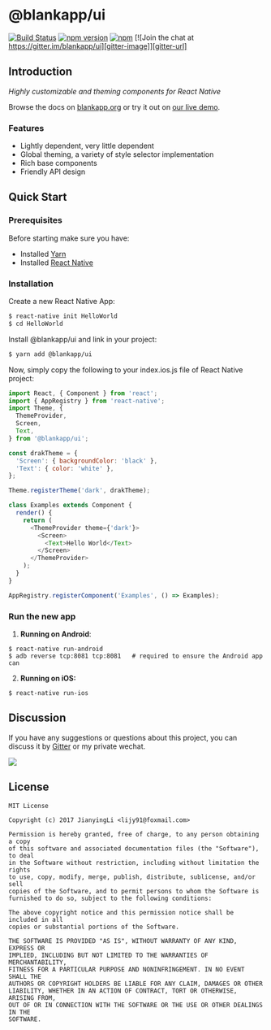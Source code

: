 # @blankapp/ui

[![Build Status][travis-image]][travis-url]
[![npm version][npm-image]][npm-url]
[![npm][npm-dm-image]][npm-dm-url]
[![Join the chat at https://gitter.im/blankapp/ui][gitter-image]][gitter-url]

[npm-image]: https://img.shields.io/npm/v/@blankapp/ui.svg
[npm-url]: https://www.npmjs.com/package/@blankapp/ui
[npm-dm-image]: https://img.shields.io/npm/dm/@blankapp/ui.svg
[npm-dm-url]: https://www.npmjs.com/package/@blankapp/ui
[travis-image]: https://travis-ci.org/blankapp/ui.svg?branch=master
[travis-url]: https://travis-ci.org/blankapp/ui
[gitter-image]: https://img.shields.io/gitter/room/blankapp/ui.svg
[gitter-url]: https://gitter.im/blankapp/ui?utm_source=share-link&utm_medium=link&utm_campaign=share-link

## Introduction

*Highly customizable and theming components for React Native*

Browse the docs on [blankapp.org](http://blankapp.org/) or try it out on [our live demo](https://blankapp.github.io/examples/UIExplorer/index.html).

### Features

- Lightly dependent, very little dependent
- Global theming, a variety of style selector implementation
- Rich base components
- Friendly API design

## Quick Start

### Prerequisites

Before starting make sure you have:

- Installed [Yarn](https://yarnpkg.com/)
- Installed [React Native](https://facebook.github.io/react-native/)

### Installation

Create a new React Native App:

```bash
$ react-native init HelloWorld
$ cd HelloWorld
```

Install @blankapp/ui and link in your project:

```bash
$ yarn add @blankapp/ui
```

Now, simply copy the following to your index.ios.js file of React Native project:

``` js
import React, { Component } from 'react';
import { AppRegistry } from 'react-native';
import Theme, {
  ThemeProvider,
  Screen,
  Text,
} from '@blankapp/ui';

const drakTheme = {
  'Screen': { backgroundColor: 'black' },
  'Text': { color: 'white' },
};

Theme.registerTheme('dark', drakTheme);

class Examples extends Component {
  render() {
    return (
      <ThemeProvider theme={'dark'}>
        <Screen>
          <Text>Hello World</Text>
        </Screen>
      </ThemeProvider>
    );
  }
}

AppRegistry.registerComponent('Examples', () => Examples);
```

### Run the new app

1. **Running on Android**:

  ```
  $ react-native run-android
  $ adb reverse tcp:8081 tcp:8081   # required to ensure the Android app can
  ```

2. **Running on iOS:**

  ```
  $ react-native run-ios
  ```

## Discussion

If you have any suggestions or questions about this project, you can discuss it by [Gitter](https://gitter.im/blankapp/ui?utm_source=share-link&utm_medium=link&utm_campaign=share-link) or my private wechat.

![](https://oeolgl6y5.qnssl.com/topic/ByRafuLR/r1no_q9R.jpg?imageView2/2/w/200)

## License
```
MIT License

Copyright (c) 2017 JianyingLi <lijy91@foxmail.com>

Permission is hereby granted, free of charge, to any person obtaining a copy
of this software and associated documentation files (the "Software"), to deal
in the Software without restriction, including without limitation the rights
to use, copy, modify, merge, publish, distribute, sublicense, and/or sell
copies of the Software, and to permit persons to whom the Software is
furnished to do so, subject to the following conditions:

The above copyright notice and this permission notice shall be included in all
copies or substantial portions of the Software.

THE SOFTWARE IS PROVIDED "AS IS", WITHOUT WARRANTY OF ANY KIND, EXPRESS OR
IMPLIED, INCLUDING BUT NOT LIMITED TO THE WARRANTIES OF MERCHANTABILITY,
FITNESS FOR A PARTICULAR PURPOSE AND NONINFRINGEMENT. IN NO EVENT SHALL THE
AUTHORS OR COPYRIGHT HOLDERS BE LIABLE FOR ANY CLAIM, DAMAGES OR OTHER
LIABILITY, WHETHER IN AN ACTION OF CONTRACT, TORT OR OTHERWISE, ARISING FROM,
OUT OF OR IN CONNECTION WITH THE SOFTWARE OR THE USE OR OTHER DEALINGS IN THE
SOFTWARE.
```
